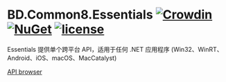 # BD.Common8.Essentials [![Crowdin](https://badges.crowdin.net/bdcommon8/localized.svg)](https://crowdin.com/project/bdcommon8) [![NuGet](https://img.shields.io/nuget/v/BD.Common8.Essentials.svg)](https://www.nuget.org/packages/BD.Common8.Essentials) [![license](https://img.shields.io/badge/license-MIT%20License-yellow.svg)](https://github.com/BeyondDimension/Common/blob/dev8/LICENSE)
Essentials 提供单个跨平台 API，适用于任何 .NET 应用程序 (Win32、WinRT、Android、iOS、macOS、MacCatalyst)

[API browser](https://beyonddimension.github.io/Common/api/index.html)